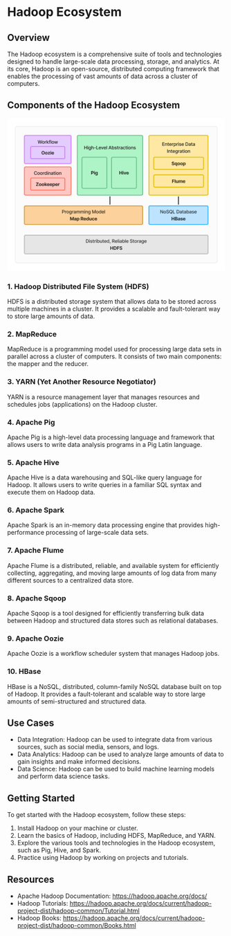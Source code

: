 # Hadoop Ecosystem 

## Overview

The Hadoop ecosystem is a comprehensive suite of tools and technologies designed to handle large-scale data processing, storage, and analytics. At its core, Hadoop is an open-source, distributed computing framework that enables the processing of vast amounts of data across a cluster of computers.

## Components of the Hadoop Ecosystem

![Core Components of the Hadoop Ecosystem](../../assets/Hadoop_core.png)

### 1. Hadoop Distributed File System (HDFS)

HDFS is a distributed storage system that allows data to be stored across multiple machines in a cluster. It provides a scalable and fault-tolerant way to store large amounts of data.

### 2. MapReduce

MapReduce is a programming model used for processing large data sets in parallel across a cluster of computers. It consists of two main components: the mapper and the reducer.

### 3. YARN (Yet Another Resource Negotiator)

YARN is a resource management layer that manages resources and schedules jobs (applications) on the Hadoop cluster.

### 4. Apache Pig

Apache Pig is a high-level data processing language and framework that allows users to write data analysis programs in a Pig Latin language.

### 5. Apache Hive

Apache Hive is a data warehousing and SQL-like query language for Hadoop. It allows users to write queries in a familiar SQL syntax and execute them on Hadoop data.

### 6. Apache Spark

Apache Spark is an in-memory data processing engine that provides high-performance processing of large-scale data sets.

### 7. Apache Flume

Apache Flume is a distributed, reliable, and available system for efficiently collecting, aggregating, and moving large amounts of log data from many different sources to a centralized data store.

### 8. Apache Sqoop

Apache Sqoop is a tool designed for efficiently transferring bulk data between Hadoop and structured data stores such as relational databases.

### 9. Apache Oozie

Apache Oozie is a workflow scheduler system that manages Hadoop jobs.

### 10. HBase

HBase is a NoSQL, distributed, column-family NoSQL database built on top of Hadoop. It provides a fault-tolerant and scalable way to store large amounts of semi-structured and structured data.




## Use Cases

* Data Integration: Hadoop can be used to integrate data from various sources, such as social media, sensors, and logs.
* Data Analytics: Hadoop can be used to analyze large amounts of data to gain insights and make informed decisions.
* Data Science: Hadoop can be used to build machine learning models and perform data science tasks.

## Getting Started

To get started with the Hadoop ecosystem, follow these steps:

1. Install Hadoop on your machine or cluster.
2. Learn the basics of Hadoop, including HDFS, MapReduce, and YARN.
3. Explore the various tools and technologies in the Hadoop ecosystem, such as Pig, Hive, and Spark.
4. Practice using Hadoop by working on projects and tutorials.

## Resources

* Apache Hadoop Documentation: <https://hadoop.apache.org/docs/>
* Hadoop Tutorials: <https://hadoop.apache.org/docs/current/hadoop-project-dist/hadoop-common/Tutorial.html>
* Hadoop Books: <https://hadoop.apache.org/docs/current/hadoop-project-dist/hadoop-common/Books.html>